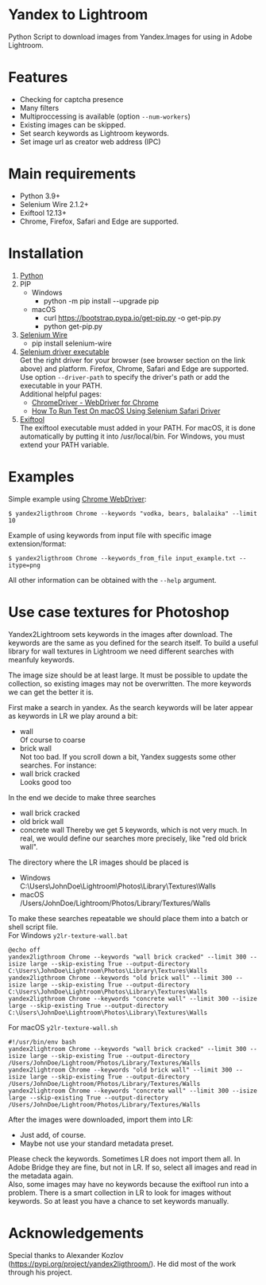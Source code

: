 # Yandex to Lightroom
Python Script to download images from Yandex.Images for using in Adobe Lightroom.

# Features
* Checking for captcha presence
* Many filters
* Multiproccessing is available (option `--num-workers`)
* Existing images can be skipped.  
* Set search keywords as Lightroom keywords.
* Set image url as creator web address (IPC)

# Main requirements
* Python 3.9+ 
* Selenium Wire 2.1.2+  
* Exiftool 12.13+
* Chrome, Firefox, Safari and Edge are supported. 

# Installation
1. [Python](https://www.python.org/downloads/)
2. PIP 
   * Windows
        * python -m pip install --upgrade pip
   * macOS
        * curl https://bootstrap.pypa.io/get-pip.py -o get-pip.py  
        * python get-pip.py
3. [Selenium Wire](https://pypi.org/project/selenium-wire/) 
    * pip install selenium-wire
4. [Selenium driver executable](https://www.selenium.dev/downloads/)  
   Get the right driver for your browser (see browser section on the link above)
   and platform. Firefox, Chrome, Safari and Edge are supported.   
   Use option `--driver-path` to specify the driver's path or add the executable in your PATH.  
   Additional helpful pages:
    * [ChromeDriver - WebDriver for Chrome](https://chromedriver.chromium.org/downloads)
    * [How To Run Test On macOS Using Selenium Safari Driver](https://www.lambdatest.com/blog/selenium-safaridriver-macos/)
5. [Exiftool](https://exiftool.org)  
   The exiftool executable must added in your PATH. For macOS, it is done automatically by putting it into
   /usr/local/bin. For Windows, you must extend your PATH variable. 

# Examples
Simple example using [Chrome WebDriver](https://sites.google.com/a/chromium.org/chromedriver/):

```$ yandex2ligthroom Chrome --keywords "vodka, bears, balalaika" --limit 10```

Example of using keywords from input file with specific image extension/format:

```$ yandex2ligthroom Chrome --keywords_from_file input_example.txt --itype=png```

All other information can be obtained with the `--help` argument.
# Use case textures for Photoshop
Yandex2Lightroom sets keywords in the images after download. The keywords are the same as you defined for the search
itself.
To build a useful library for wall textures in Lightroom we need different searches with meanfuly keywords.



The image size should be at least large. It must be 
possible to update the collection, so existing images may not be overwritten. The more keywords we can get the better 
it is.

First make a search in yandex. As the search keywords will be later appear as keywords in LR we play around a bit:
* wall  
Of course to coarse
* brick wall  
Not too bad. If you scroll down a bit, Yandex suggests some other searches. For instance:
* wall brick cracked  
Looks good too  

In the end we decide to make three searches
* wall brick cracked
* old brick wall
* concrete wall
Thereby we get 5 keywords, which is not very much. In real, we would define our searches more precisely, like "red
  old brick wall".

The directory where the LR images should be placed is
* Windows  
  C:\Users\JohnDoe\Lightroom\Photos\Library\Textures\Walls
* macOS  
  /Users/JohnDoe/Lightroom/Photos/Library/Textures/Walls

To make these searches repeatable we should place them into a batch or shell script file.  
For Windows ``y2lr-texture-wall.bat``

    @echo off
    yandex2ligthroom Chrome --keywords "wall brick cracked" --limit 300 --isize large --skip-existing True --output-directory C:\Users\JohnDoe\Lightroom\Photos\Library\Textures\Walls
    yandex2ligthroom Chrome --keywords "old brick wall" --limit 300 --isize large --skip-existing True --output-directory C:\Users\JohnDoe\Lightroom\Photos\Library\Textures\Walls
    yandex2ligthroom Chrome --keywords "concrete wall" --limit 300 --isize large --skip-existing True --output-directory C:\Users\JohnDoe\Lightroom\Photos\Library\Textures\Walls

For macOS ``y2lr-texture-wall.sh``

    #!/usr/bin/env bash
    yandex2lightroom Chrome --keywords "wall brick cracked" --limit 300 --isize large --skip-existing True --output-directory /Users/JohnDoe/Lightroom/Photos/Library/Textures/Walls
    yandex2lightroom Chrome --keywords "old brick wall" --limit 300 --isize large --skip-existing True --output-directory /Users/JohnDoe/Lightroom/Photos/Library/Textures/Walls
    yandex2lightroom Chrome --keywords "concrete wall" --limit 300 --isize large --skip-existing True --output-directory /Users/JohnDoe/Lightroom/Photos/Library/Textures/Walls

After the images were downloaded, import them into LR:
* Just add, of course.
* Maybe not use your standard metadata preset.

Please check the keywords. Sometimes LR does not import them all. In Adobe Bridge they are fine, but not in LR. If so,
select all images and read in the metadata again.   
Also, some images may have no keywords because the exiftool run into a problem. There is a smart collection in LR to 
look for
images without keywords. So at least you have a chance to set keywords manually.


# Acknowledgements
Special thanks to Alexander Kozlov (https://pypi.org/project/yandex2ligthroom/). He did most of the work through 
his project.